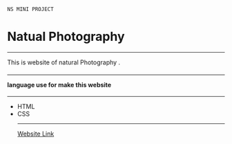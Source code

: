 <html>
  
    NS MINI PROJECT
  
  <body>
    <h1>
    Natual Photography
    </h1>
    <hr>
    This is website of natural Photography . 
    <h4>
      <hr>
      language use for make this website
    </h4>
    <hr>
    <ul>
      <li>
        HTML
      </li>
      <li>
        CSS
      </li>
      <hr>
      <a href="https://project-photography.vercel.app/">Website Link</a>
      </body>
    </html>
  
    

